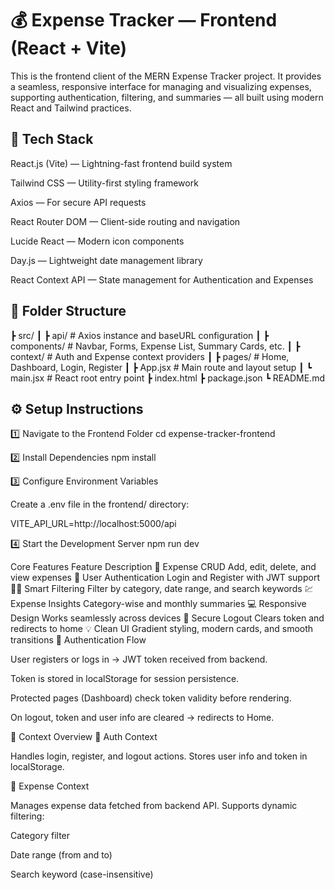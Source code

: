 # 💰 Expense Tracker — Frontend (React + Vite)

This is the frontend client of the MERN Expense Tracker project.
It provides a seamless, responsive interface for managing and visualizing expenses, supporting authentication, filtering, and summaries — all built using modern React and Tailwind practices.

## 🚀 Tech Stack

React.js (Vite) — Lightning-fast frontend build system

Tailwind CSS — Utility-first styling framework

Axios — For secure API requests

React Router DOM — Client-side routing and navigation

Lucide React — Modern icon components

Day.js — Lightweight date management library

React Context API — State management for Authentication and Expenses

## 🧩 Folder Structure
 ┣ src/
 ┃ ┣ api/             # Axios instance and baseURL configuration
 ┃ ┣ components/      # Navbar, Forms, Expense List, Summary Cards, etc.
 ┃ ┣ context/         # Auth and Expense context providers
 ┃ ┣ pages/           # Home, Dashboard, Login, Register
 ┃ ┣ App.jsx          # Main route and layout setup
 ┃ ┗ main.jsx         # React root entry point
 ┣ index.html
 ┣ package.json
 ┗ README.md

## ⚙️ Setup Instructions
1️⃣ Navigate to the Frontend Folder
cd expense-tracker-frontend

2️⃣ Install Dependencies
npm install

3️⃣ Configure Environment Variables

Create a .env file in the frontend/ directory:

VITE_API_URL=http://localhost:5000/api

4️⃣ Start the Development Server
npm run dev

Core Features
Feature	Description
🧾 Expense CRUD	Add, edit, delete, and view expenses
🔐 User Authentication	Login and Register with JWT support
🕵️‍♀️ Smart Filtering	Filter by category, date range, and search keywords
💹 Expense Insights	Category-wise and monthly summaries
💻 Responsive Design	Works seamlessly across devices
🚪 Secure Logout	Clears token and redirects to home
💡 Clean UI	Gradient styling, modern cards, and smooth transitions
🔐 Authentication Flow

User registers or logs in → JWT token received from backend.

Token is stored in localStorage for session persistence.

Protected pages (Dashboard) check token validity before rendering.

On logout, token and user info are cleared → redirects to Home.

🧩 Context Overview
🔸 Auth Context

Handles login, register, and logout actions.
Stores user info and token in localStorage.

🔸 Expense Context

Manages expense data fetched from backend API.
Supports dynamic filtering:

Category filter

Date range (from and to)

Search keyword (case-insensitive)
